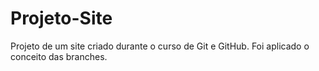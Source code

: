 # Projeto-Site
Projeto de um site criado durante o curso de Git e GitHub. Foi aplicado o conceito das branches.
